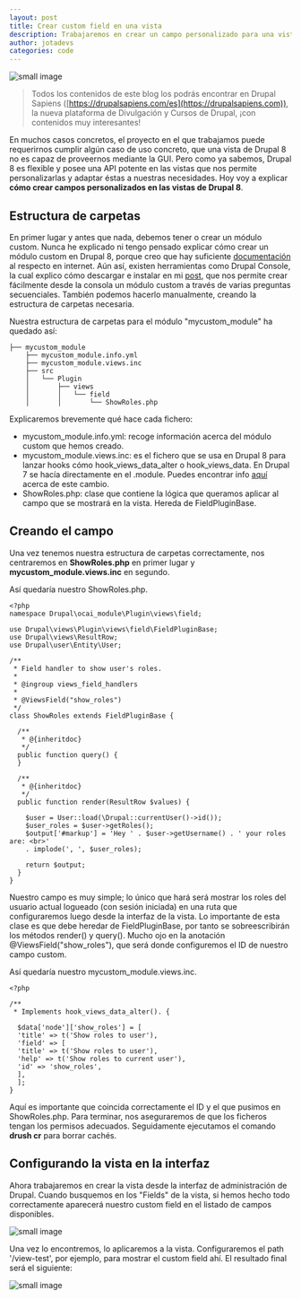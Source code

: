 ```yaml
---
layout: post
title: Crear custom field en una vista
description: Trabajaremos en crear un campo personalizado para una vista en Drupal 8.
author: jotadevs
categories: code
---
```


![small image]({{site.baseurl}}/images/drupal8-views.png)



> Todos los contenidos de este blog los podrás encontrar en Drupal Sapiens ([https://drupalsapiens.com/es](https://drupalsapiens.com)), la nueva plataforma de Divulgación y Cursos de Drupal, ¡con contenidos muy interesantes!

En muchos casos concretos, el proyecto en el que trabajamos puede requerirnos cumplir algún caso de uso concreto, que una vista de Drupal 8 no es capaz de proveernos mediante la GUI. Pero como ya sabemos, Drupal 8 es flexible y posee una API potente en las vistas que nos permite personalizarlas y adaptar éstas a nuestras necesidades. 
Hoy voy a explicar **cómo crear campos personalizados en las vistas de Drupal 8**.

## Estructura de carpetas

En primer lugar y antes que nada, debemos tener o crear un módulo custom. Nunca he explicado ni tengo pensado explicar cómo crear un módulo custom en Drupal 8, porque creo que hay suficiente [documentación](https://www.drupal.org/docs/8/creating-custom-modules) al respecto en internet. Aún así, existen herramientas como Drupal Console, la cual explico cómo descargar e instalar en mi [post](https://juandels3.github.io/utilidades-drupal/), que nos permite crear fácilmente desde la consola un módulo custom a través de varias preguntas secuenciales. También podemos hacerlo manualmente, creando la estructura de carpetas necesaria. 

Nuestra estructura de carpetas para el módulo "mycustom_module" ha quedado así:

    ├── mycustom_module
        ├── mycustom_module.info.yml
        ├── mycustom_module.views.inc
        ├── src
        │   └── Plugin
        │       ├── views
        │       │   └── field
        │       │       └── ShowRoles.php

Explicaremos brevemente qué hace cada fichero:

 - mycustom_module.info.yml: recoge información acerca del módulo custom que hemos creado.
 - mycustom_module.views.inc:  es el fichero que se usa en Drupal 8 para lanzar hooks cómo hook_views_data_alter o hook_views_data. En Drupal 7 se hacía directamente en el .module. Puedes encontrar info [aquí](https://www.drupal.org/node/1875596) acerca de este cambio.
 - ShowRoles.php: clase que contiene la lógica que queramos aplicar al campo que se mostrará en la vista. Hereda de FieldPluginBase.

## Creando el campo

Una vez tenemos nuestra estructura de carpetas correctamente, nos centraremos en **ShowRoles.php** en primer lugar y **mycustom_module.views.inc** en segundo.

Así quedaría nuestro ShowRoles.php.

    <?php
    namespace Drupal\ocai_module\Plugin\views\field;
    
    use Drupal\views\Plugin\views\field\FieldPluginBase;
    use Drupal\views\ResultRow;
    use Drupal\user\Entity\User;
    
    /**
     * Field handler to show user's roles.
     *
     * @ingroup views_field_handlers
     *
     * @ViewsField("show_roles")
     */
    class ShowRoles extends FieldPluginBase {
    
      /**
       * @{inheritdoc}
       */
      public function query() {
      }
    
      /**
       * @{inheritdoc}
       */
      public function render(ResultRow $values) {
    
        $user = User::load(\Drupal::currentUser()->id());
        $user_roles = $user->getRoles();
        $output['#markup'] = 'Hey ' . $user->getUsername() . ' your roles are: <br>'
        . implode(', ', $user_roles);
    
        return $output;
      }
    }

Nuestro campo es muy simple; lo único que hará será mostrar los roles del usuario actual logueado (con sesión iniciada) en una ruta que configuraremos luego desde la interfaz de la vista. Lo importante de esta clase es que debe heredar de FieldPluginBase, por tanto se sobreescribirán los métodos render() y query(). Mucho ojo en la anotación @ViewsField("show_roles"), que será donde configuremos el ID de nuestro campo custom.

Así quedaría nuestro mycustom_module.views.inc.

    <?php  
      
    /**  
     * Implements hook_views_data_alter(). {  
      
      $data['node']['show_roles'] = [  
      'title' => t('Show roles to user'),  
      'field' => [  
      'title' => t('Show roles to user'),  
      'help' => t('Show roles to current user'),  
      'id' => 'show_roles',  
      ],  
      ];  
    }

Aquí es importante que coincida correctamente el ID y el que pusimos en ShowRoles.php.
Para terminar, nos aseguraremos de que los ficheros tengan los permisos adecuados. Seguidamente ejecutamos el comando **drush cr** para borrar cachés. 

## Configurando la vista en la interfaz

Ahora trabajaremos en crear la vista desde la interfaz de administración de Drupal. 
Cuando busquemos en los "Fields" de la vista, si hemos hecho todo correctamente aparecerá nuestro custom field en el listado de campos disponibles.

![small image]({{site.baseurl}}/images/custom_field_sc_1.png)

Una vez lo encontremos, lo aplicaremos a la vista. Configuraremos el path '/view-test', por ejemplo, para mostrar el custom field ahí. 
El resultado final será el siguiente:

![small image]({{site.baseurl}}/images/custom_field_sc_2.png)

